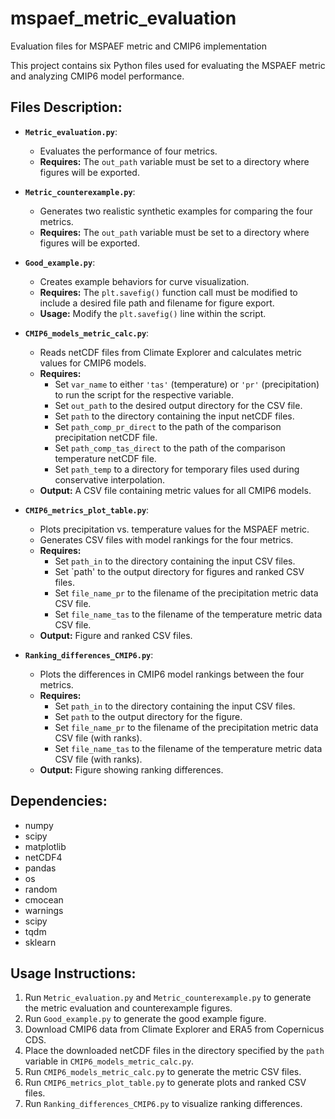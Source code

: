 # mspaef_metric_evaluation
Evaluation files for MSPAEF metric and CMIP6 implementation

This project contains six Python files used for evaluating the MSPAEF metric and analyzing CMIP6 model performance.

## Files Description:

* **`Metric_evaluation.py`**:
    * Evaluates the performance of four metrics.
    * **Requires:** The `out_path` variable must be set to a directory where figures will be exported.

* **`Metric_counterexample.py`**:
    * Generates two realistic synthetic examples for comparing the four metrics.
    * **Requires:** The `out_path` variable must be set to a directory where figures will be exported.

* **`Good_example.py`**:
    * Creates example behaviors for curve visualization.
    * **Requires:** The `plt.savefig()` function call must be modified to include a desired file path and filename for figure export.
    * **Usage:** Modify the `plt.savefig()` line within the script.

* **`CMIP6_models_metric_calc.py`**:
    * Reads netCDF files from Climate Explorer and calculates metric values for CMIP6 models.
    * **Requires:**
        * Set `var_name` to either `'tas'` (temperature) or `'pr'` (precipitation) to run the script for the respective variable.
        * Set `out_path` to the desired output directory for the CSV file.
        * Set `path` to the directory containing the input netCDF files.
        * Set `path_comp_pr_direct` to the path of the comparison precipitation netCDF file.
        * Set `path_comp_tas_direct` to the path of the comparison temperature netCDF file.
        * Set `path_temp` to a directory for temporary files used during conservative interpolation.
    * **Output:** A CSV file containing metric values for all CMIP6 models.

* **`CMIP6_metrics_plot_table.py`**:
    * Plots precipitation vs. temperature values for the MSPAEF metric.
    * Generates CSV files with model rankings for the four metrics.
    * **Requires:**
        * Set `path_in` to the directory containing the input CSV files.
        * Set `path' to the output directory for figures and ranked CSV files.
        * Set `file_name_pr` to the filename of the precipitation metric data CSV file.
        * Set `file_name_tas` to the filename of the temperature metric data CSV file.
    * **Output:** Figure and ranked CSV files.

* **`Ranking_differences_CMIP6.py`**:
    * Plots the differences in CMIP6 model rankings between the four metrics.
    * **Requires:**
        * Set `path_in` to the directory containing the input CSV files.
        * Set `path` to the output directory for the figure.
        * Set `file_name_pr` to the filename of the precipitation metric data CSV file (with ranks).
        * Set `file_name_tas` to the filename of the temperature metric data CSV file (with ranks).
    * **Output:** Figure showing ranking differences.

## Dependencies:
* numpy
* scipy
* matplotlib
* netCDF4
* pandas
* os
* random
* cmocean
* warnings
* scipy
* tqdm
* sklearn

## Usage Instructions:
1.  Run `Metric_evaluation.py` and `Metric_counterexample.py` to generate the metric evaluation and counterexample figures.
2.  Run `Good_example.py` to generate the good example figure.
3.  Download CMIP6 data from Climate Explorer and ERA5 from Copernicus CDS.
4.  Place the downloaded netCDF files in the directory specified by the `path` variable in `CMIP6_models_metric_calc.py`.
5.  Run `CMIP6_models_metric_calc.py` to generate the metric CSV files.
6.  Run `CMIP6_metrics_plot_table.py` to generate plots and ranked CSV files.
7.  Run `Ranking_differences_CMIP6.py` to visualize ranking differences.

